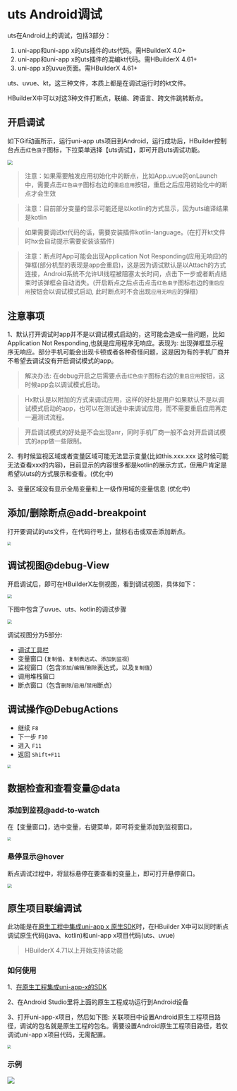 # uts Android调试

uts在Android上的调试，包括3部分：
1. uni-app和uni-app x的uts插件的uts代码。需HBuilderX 4.0+ 
1. uni-app和uni-app x的uts插件的混编kt代码。需HBuilderX 4.61+ 
3. uni-app x的uvue页面。需HBuilderX 4.61+

uts、uvue、kt，这三种文件，本质上都是在调试运行时的kt文件。

HBuilderX中可以对这3种文件打断点，联编、跨语言、跨文件跳转断点。

## 开启调试

如下Gif动画所示，运行uni-app uts项目到Android，运行成功后，HBuilder控制台点击`红色虫子`图标，下拉菜单选择【uts调试】，即可开启uts调试功能。

<img src="https://qiniu-web-assets.dcloud.net.cn/unidoc/zh/uts-android.gif" style="zoom: 72%;" />

> 注意：如果需要触发应用初始化中的断点，比如App.uvue的onLaunch中，需要点击`红色虫子`图标右边的`重启应用`按钮，重启之后应用初始化中的断点才会生效

> 注意：目前部分变量的显示可能还是以kotlin的方式显示，因为uts编译结果是kotlin

> 如果需要调试kt代码的话，需要安装插件kotlin-language。(在打开kt文件时hx会自动提示需要安装该插件)

> 注意：断点时App可能会出现Application Not Responding(应用无响应)的弹框(部分机型的表现是app会重启)，这是因为调试默认是以Attach的方式连接，Android系统不允许UI线程被阻塞太长时间，点击下一步或者断点结束时该弹框会自动消失。(开启断点之后点击点击`红色虫子`图标右边的`重启应用`按钮会以调试模式启动, 此时断点时不会出现`应用无响应`的弹框)

## 注意事项

1、默认打开调试时app并不是以调试模式启动的，这可能会造成一些问题，比如Application Not Responding,也就是应用程序无响应。表现为: 出现弹框显示程序无响应。部分手机可能会出现卡顿或者各种奇怪问题，这是因为有的手机厂商并不希望去调试没有开启调试模式的app。

> 解决办法:  在debug开启之后需要点击`红色虫子`图标右边的`重启应用`按钮，这时候app会以调试模式启动。

> Hx默认是以附加的方式来调试应用，这样的好处是用户如果默认不是以调试模式启动的app，也可以在测试途中来调试应用，而不需要重启应用再走一遍测试流程。

> 开启调试模式的好处是不会出现anr，同时手机厂商一般不会对开启调试模式的app做一些限制。

2、有时候监视区域或者变量区域可能无法显示变量(比如this.xxx.xxx 这时候可能无法查看xxx的内容)，目前显示的内容很多都是kotlin的展示方式，但用户肯定是希望以uts的方式展示和查看。(优化中)

3、变量区域没有显示全局变量和上一级作用域的变量信息 (优化中)


## 添加/删除断点@add-breakpoint

打开要调试的uts文件，在代码行号上，鼠标右击或双击添加断点。

<img src="https://qiniu-web-assets.dcloud.net.cn/unidoc/zh/uts-add-breakpoint.png" style="zoom: 50%;" />

## 调试视图@debug-View

开启调试后，即可在HBuilderX左侧视图，看到调试视图，具体如下：

<img src="https://qiniu-web-assets.dcloud.net.cn/unidoc/zh/uts-debug-view.jpg" style="zoom: 60%;" />

下图中包含了uvue、uts、kotlin的调试步骤

<img src="https://web-ext-storage.dcloud.net.cn/hx/debug/android-debug.gif" style="zoom: 60%;" />

调试视图分为5部分:

- [调试工具栏](#debugactions)
- 变量窗口 (`复制值`、`复制表达式`、`添加到监视`)
- 监视窗口（包含`添加`/`编辑`/`删除`表达式，以及`复制值`）
- 调用堆栈窗口
- 断点窗口（包含`删除`/`启用`/`禁用`断点）

## 调试操作@DebugActions

- 继续 `F8`
- 下一步 `F10`
- 进入 `F11`
- 返回 `Shift+F11`

<img src="https://qiniu-web-assets.dcloud.net.cn/unidoc/zh/uts-debug-action.jpg" style="zoom: 50%;" />

## 数据检查和查看变量@data

### 添加到监视@add-to-watch

在【变量窗口】，选中变量，右键菜单，即可将变量添加到监视窗口。

<img src="https://qiniu-web-assets.dcloud.net.cn/unidoc/zh/uts-add_to_monitor.png" style="zoom: 50%;" />

### 悬停显示@hover

断点调试过程中，将鼠标悬停在要查看的变量上，即可打开悬停窗口。

<img src="https://qiniu-web-assets.dcloud.net.cn/unidoc/zh/uts-hovering_window.jpg" style="zoom: 60%;" />


## 原生项目联编调试

此功能是在[原生工程中集成uni-app x 原生SDK](https://doc.dcloud.net.cn/uni-app-x/native/)时，在HBuilder X中可以同时断点调试原生代码(java、kotlin)和uni-app x项目代码(uts、uvue)

> HBuilderX 4.71以上开始支持该功能

### 如何使用

1、[在原生工程集成uni-app-x的SDK](https://doc.dcloud.net.cn/uni-app-x/native/)

2、在Android Studio里将上面的原生工程成功运行到Android设备

3、打开uni-app-x项目，然后如下图: 关联项目中设置Android原生工程项目路径，调试的包名就是原生工程的包名。需要设置Android原生工程项目路径，若仅调试uni-app x项目代码，无需配置。

<img src="https://web-ext-storage.dcloud.net.cn/hx/debug/compilation-debug.png" style="zoom: 50%;" />


### 示例

<img src="https://web-ext-storage.dcloud.net.cn/hx/debug/compilation-debug-example-1.png"/>


